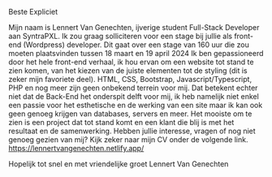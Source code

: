Beste Expliciet

Mijn naam is Lennert Van Genechten, ijverige student Full-Stack Developer aan SyntraPXL. Ik zou graag solliciteren voor een stage bij jullie als front-end (Wordpress) developer.
Dit gaat over een stage van 160 uur die zou moeten plaatsvinden tussen 18 maart en 19 april 2024
Ik ben gepassioneerd door het hele front-end verhaal, ik hou ervan om een website tot stand te zien komen, van het kiezen van de juiste elementen tot de styling (dit is zeker mijn favoriete deel).
HTML, CSS, Bootstrap, Javascript/Typescript, PHP en nog meer zijn geen onbekend terrein voor mij.
Dat betekent echter niet dat de Back-End het onderspit delft voor mij, ik heb namelijk niet enkel een passie voor het esthetische en de werking van een site maar ik kan ook geen genoeg krijgen van databases, servers en meer. 
Het mooiste om te zien is een project dat tot stand komt en een klant die blij is met het resultaat en de samenwerking.
Hebben jullie interesse, vragen of nog niet genoeg gezien van mij? Kijk zeker naar mijn CV onder de volgende link.
https://lennertvangenechten.netlify.app/

Hopelijk tot snel en met vriendelijke groet
 Lennert Van Genechten
